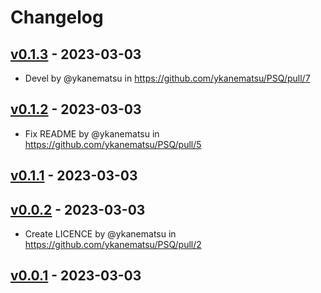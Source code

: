 # Changelog

## [v0.1.3](https://github.com/ykanematsu/PSQ/compare/v0.1.2...v0.1.3) - 2023-03-03
- Devel by @ykanematsu in https://github.com/ykanematsu/PSQ/pull/7

## [v0.1.2](https://github.com/ykanematsu/PSQ/compare/v0.1.1...v0.1.2) - 2023-03-03
- Fix README by @ykanematsu in https://github.com/ykanematsu/PSQ/pull/5

## [v0.1.1](https://github.com/ykanematsu/PSQ/compare/v0.1.0...v0.1.1) - 2023-03-03

## [v0.0.2](https://github.com/ykanematsu/PSQ/compare/v0.0.1...v0.0.2) - 2023-03-03
- Create LICENCE by @ykanematsu in https://github.com/ykanematsu/PSQ/pull/2

## [v0.0.1](https://github.com/ykanematsu/PSQ/commits/v0.0.1) - 2023-03-03
